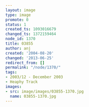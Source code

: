 ```yaml
---
layout: image
type: image
promote: 0
status: 1
created_ts: 1093016679
changed_ts: 1372159464
node_id: 1370
title: 03855
author: anj
created: '2004-08-20'
changed: '2013-06-25'
redirect_from: []
permalink: "/node/1370/"
tags:
- 2003/12 - December 2003
- Heaphy Track
images:
- src: image/images/03855-1370.jpg
  name: 03855-1370.jpg
---
```


